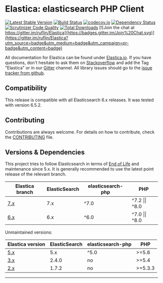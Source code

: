 Elastica: elasticsearch PHP Client
==================================

[![Latest Stable Version](https://poser.pugx.org/ruflin/Elastica/v/stable.png)](https://packagist.org/packages/ruflin/elastica)
[![Build Status](https://github.com/ruflin/Elastica/workflows/Continuous%20integration/badge.svg?branch=6.x)](https://github.com/ruflin/Elastica/actions?query=workflow%3A%22Continuous%20integration%22%20branch%3A6.x)
[![codecov.io](http://codecov.io/github/ruflin/Elastica/coverage.svg?branch=master)](http://codecov.io/github/ruflin/Elastica?branch=master)
[![Dependency Status](https://www.versioneye.com/php/ruflin:elastica/dev-master/badge.svg)](https://www.versioneye.com/php/ruflin:elastica/dev-master)
[![Scrutinizer Code Quality](https://scrutinizer-ci.com/g/ruflin/Elastica/badges/quality-score.png?b=master)](https://scrutinizer-ci.com/g/ruflin/Elastica/?branch=master)
[![Total Downloads](https://poser.pugx.org/ruflin/Elastica/downloads.png)](https://packagist.org/packages/ruflin/elastica)
[![Join the chat at https://gitter.im/ruflin/Elastica](https://badges.gitter.im/Join%20Chat.svg)](https://gitter.im/ruflin/Elastica?utm_source=badge&utm_medium=badge&utm_campaign=pr-badge&utm_content=badge)

All documentation for Elastica can be found under [Elastica.io](http://Elastica.io/).
If you have questions, don't hesitate to ask them on [Stackoverflow](http://stackoverflow.com/questions/tagged/elastica) and add the Tag "Elastica" or
in our [Gitter](https://gitter.im/ruflin/Elastica) channel.
All library issues should go to the [issue tracker from github](https://github.com/ruflin/Elastica/issues).


Compatibility
-------------
This release is compatible with all Elasticsearch 6.x releases. It was tested with version 6.5.2.


Contributing
------------
Contributions are always welcome. For details on how to contribute, check the [CONTRIBUTING](https://github.com/ruflin/Elastica/blob/master/CONTRIBUTING.md) file.


Versions & Dependencies
------------
This project tries to follow Elasticsearch in terms of [End of Life](https://www.elastic.co/support/eol) and maintenance since 5.x.
It is generally recommended to use the latest point release of the relevant branch.

| Elastica branch                                       | ElasticSearch | elasticsearch-php | PHP            |
| ----------------------------------------------------- | ------------- | ----------------- | -------------- |
| [7.x](https://github.com/ruflin/Elastica/tree/master) | 7.x           | ^7.0              | ^7.2 \|\| ^8.0 |
| [6.x](https://github.com/ruflin/Elastica/tree/6.x)    | 6.x           | ^6.0              | ^7.0 \|\| ^8.0 |

Unmaintained versions:

| Elastica version                                      | ElasticSearch | elasticsearch-php | PHP            |
| ----------------------------------------------------- | ------------- | ----------------- | -------------- |
| [5.x](https://github.com/ruflin/Elastica/tree/5.x)    | 5.x           | ^5.0              | \>=5.6         |
| [3.x](https://github.com/ruflin/Elastica/tree/3.x)    | 2.4.0         | no                | \>=5.4         |
| [2.x](https://github.com/ruflin/Elastica/tree/2.x)    | 1.7.2         | no                | \>=5.3.3       |
------------
